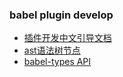 ### babel plugin develop

- [插件开发中文引导文档](https://github.com/thejameskyle/babel-handbook/blob/master/translations/zh-Hans/plugin-handbook.md#toc-bindings)
- [ast语法树节点](https://github.com/babel/babel/blob/master/doc/ast/spec.md)
- [babel-types API](https://github.com/babel/babel/tree/master/packages/babel-types)
